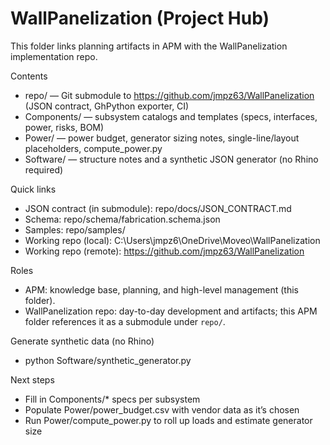# WallPanelization (Project Hub)

This folder links planning artifacts in APM with the WallPanelization implementation repo.

Contents
- repo/ — Git submodule to https://github.com/jmpz63/WallPanelization (JSON contract, GhPython exporter, CI)
- Components/ — subsystem catalogs and templates (specs, interfaces, power, risks, BOM)
- Power/ — power budget, generator sizing notes, single-line/layout placeholders, compute_power.py
- Software/ — structure notes and a synthetic JSON generator (no Rhino required)

Quick links
- JSON contract (in submodule): repo/docs/JSON_CONTRACT.md
- Schema: repo/schema/fabrication.schema.json
- Samples: repo/samples/
- Working repo (local): C:\Users\jmpz6\OneDrive\Moveo\WallPanelization
- Working repo (remote): https://github.com/jmpz63/WallPanelization

Roles
- APM: knowledge base, planning, and high-level management (this folder).
- WallPanelization repo: day-to-day development and artifacts; this APM folder references it as a submodule under `repo/`.

Generate synthetic data (no Rhino)
- python Software/synthetic_generator.py

Next steps
- Fill in Components/* specs per subsystem
- Populate Power/power_budget.csv with vendor data as it’s chosen
- Run Power/compute_power.py to roll up loads and estimate generator size
